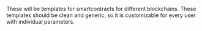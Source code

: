These will be templates for smartcontracts for different blockchains. These templates should be clean and generic, so it is customizable for every user with individual parameters. 
